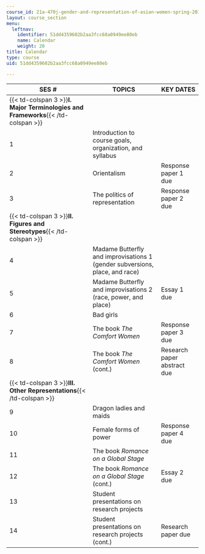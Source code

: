 ```yaml
---
course_id: 21a-470j-gender-and-representation-of-asian-women-spring-2010
layout: course_section
menu:
  leftnav:
    identifier: 51dd4359602b2aa3fcc68a0949ee80eb
    name: Calendar
    weight: 20
title: Calendar
type: course
uid: 51dd4359602b2aa3fcc68a0949ee80eb

---
```


| SES # | TOPICS | KEY DATES |
| --- | --- | --- |
| {{< td-colspan 3 >}}**I. Major Terminologies and Frameworks**{{< /td-colspan >}} |||
| 1 | Introduction to course goals, organization, and syllabus | &nbsp; |
| 2 | Orientalism | Response paper 1 due |
| 3 | The politics of representation | Response paper 2 due |
| {{< td-colspan 3 >}}**II. Figures and Stereotypes**{{< /td-colspan >}} |||
| 4 | Madame Butterfly and improvisations 1 (gender subversions, place, and race) | &nbsp; |
| 5 | Madame Butterfly and improvisations 2 (race, power, and place) | Essay 1 due |
| 6 | Bad girls | &nbsp; |
| 7 | The book _The_ _Comfort Women_ | Response paper 3 due |
| 8 | The book _The_ _Comfort Women_ (cont.) | Research paper abstract due |
| {{< td-colspan 3 >}}**III. Other Representations**{{< /td-colspan >}} |||
| 9 | Dragon ladies and maids | &nbsp; |
| 10 | Female forms of power | Response paper 4 due |
| 11 | The book _Romance on a Global Stage_ | &nbsp; |
| 12 | The book _Romance on a Global Stage_ (cont.) | Essay 2 due |
| 13 | Student presentations on research projects | &nbsp; |
| 14 | Student presentations on research projects (cont.) | Research paper due